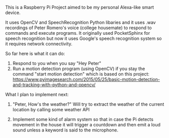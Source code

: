 This is a Raspberry Pi Project aimed to be my personal Alexa-like smart device.

It uses OpenCV and SpeechRecognition Python libaries and it uses .wav recordings of Peter Romero's voice (college housemate) to respond to commands and execute programs. It originally used PocketSphinx for speech recognition but now it uses Google's speech recognition system so it requires network connectivity.

So far here is what it can do:
1) Respond to you when you say "Hey Peter"
2) Run a motion detection program (using OpenCV) if you stay the command "start motion detection" which is based on this project: https://www.pyimagesearch.com/2015/05/25/basic-motion-detection-and-tracking-with-python-and-opencv/

What I plan to implement next:
1) "Peter, How's the weather?"
    Will try to extract the weather of the current location by calling some weather API

2) Implement some kind of alarm system so that in case the Pi detects movement in the house it will trigger a countdown and then emit a loud sound unless a keyword is said to the microphone.

